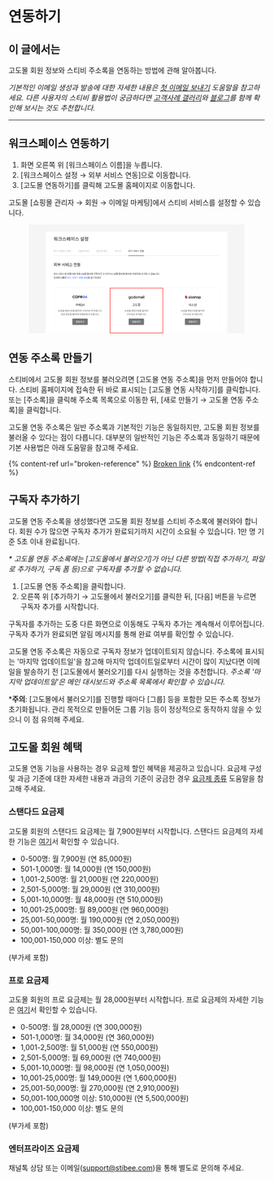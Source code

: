# 연동하기

## 이 글에서는

고도몰 회원 정보와 스티비 주소록을 연동하는 방법에 관해 알아봅니다.

_기본적인 이메일 생성과 발송에 대한 자세한 내용은_ [_첫 이메일 보내기_](../../getting-started/send-first-email.md) _도움말을 참고하세요. 다른 사용자의 스티비 활용법이 궁금하다면_ [_고객사례 갤러리_](https://gallery.stibee.com/)_와_ [_블로그_](https://blog.stibee.com/)_를 함께 확인해 보시는 것도 추천합니다._

***

## 워크스페이스 연동하기 <a href="#undefined" id="undefined"></a>

1. 화면 오른쪽 위 \[워크스페이스 이름]을 누릅니다.
2. \[워크스페이스 설정 → 외부 서비스 연동]으로 이동합니다.
3. \[고도몰 연동하기]를 클릭해 고도몰 홈페이지로 이동합니다.

고도몰 \[쇼핑몰 관리자 → 회원 → 이메일 마케팅]에서 스티비 서비스를 설정할 수 있습니다.

<figure><img src="../../.gitbook/assets/고도몰 연동하기.png" alt=""><figcaption></figcaption></figure>



## 연동 주소록 만들기 <a href="#undefined" id="undefined"></a>

스티비에서 고도몰 회원 정보를 불러오려면 \[고도몰 연동 주소록]을 먼저 만들어야 합니다. 스티비 홈페이지에 접속한 뒤 바로 표시되는 \[고도몰 연동 시작하기]를 클릭합니다. 또는 \[주소록]을 클릭해 주소록 목록으로 이동한 뒤, \[새로 만들기 → 고도몰 연동 주소록]을 클릭합니다.

고도몰 연동 주소록은 일반 주소록과 기본적인 기능은 동일하지만, 고도몰 회원 정보를 불러올 수 있다는 점이 다릅니다. 대부분의 일반적인 기능은 주소록과 동일하기 때문에 기본 사용법은 아래 도움말을 참고해 주세요.

{% content-ref url="broken-reference" %}
[Broken link](broken-reference)
{% endcontent-ref %}



## 구독자 추가하기 <a href="#undefined" id="undefined"></a>

고도몰 연동 주소록을 생성했다면 고도몰 회원 정보를 스티비 주소록에 불러와야 합니다. 회원 수가 많으면 구독자 추가가 완료되기까지 시간이 소요될 수 있습니다. 1만 명 기준 5초 이내 완료됩니다.

_\* 고도몰 연동 주소록에는 \[고도몰에서 불러오기]가 아닌 다른 방법(직접 추가하기, 파일로 추가하기, 구독 폼 등)으로 구독자를 추가할 수 없습니다._

1. \[고도몰 연동 주소록]을 클릭합니다.
2. 오른쪽 위 \[추가하기 → 고도몰에서 불러오기]를 클릭한 뒤, \[다음] 버튼을 누르면 구독자 추가를 시작합니다.

구독자를 추가하는 도중 다른 화면으로 이동해도 구독자 추가는 계속해서 이루어집니다. 구독자 추가가 완료되면 알림 메시지를 통해 완료 여부를 확인할 수 있습니다.

고도몰 연동 주소록은 자동으로 구독자 정보가 업데이트되지 않습니다. 주소록에 표시되는 '마지막 업데이트일'을 참고해 마지막 업데이트일로부터 시간이 많이 지났다면 이메일을 발송하기 전 \[고도몰에서 불러오기]를 다시 실행하는 것을 추천합니다. _주소록 '마지막 업데이트일'은 메인 대시보드와 주소록 목록에서 확인할 수 있습니다._

\***주의**: \[고도몰에서 불러오기]를 진행할 때마다 \[그룹] 등을 포함한 모든 주소록 정보가 초기화됩니다. 관리 목적으로 만들어둔 그룹 기능 등이 정상적으로 동작하지 않을 수 있으니 이 점 유의해 주세요.



## 고도몰 회원 혜택 <a href="#undefined" id="undefined"></a>

고도몰 연동 기능을 사용하는 경우 요금제 할인 혜택을 제공하고 있습니다. 요금제 구성 및 과금 기준에 대한 자세한 내용과 과금의 기준이 궁금한 경우 [요금제 종류](../../pricing/understanding/type.md) 도움말을 참고해 주세요.



### 스탠다드 요금제 <a href="#h_01hfe134n0sbajnpf8x6417agx" id="h_01hfe134n0sbajnpf8x6417agx"></a>

고도몰 회원의 스탠다드 요금제는 월 7,900원부터 시작합니다. 스탠다드 요금제의 자세한 기능은 [여기](../../pricing/understanding/type.md#h_54b391955e)서 확인할 수 있습니다.

* 0-500명: 월 7,900원 (연 85,000원)
* 501-1,000명: 월 14,000원 (연 150,000원)
* 1,001-2,500명: 월 21,000원 (연 220,000원)
* 2,501-5,000명: 월 29,000원 (연 310,000원)
* 5,001-10,000명: 월 48,000원 (연 510,000원)
* 10,001-25,000명: 월 89,000원 (연 960,000원)
* 25,001-50,000명: 월 190,000원 (연 2,050,000원)
* 50,001-100,000명: 월 350,000원 (연 3,780,000원)
* 100,001-150,000 이상: 별도 문의

(부가세 포함)

&#x20;

### 프로 요금제 <a href="#h_01hfe5fvsydaxm3b3da3y7jfbm" id="h_01hfe5fvsydaxm3b3da3y7jfbm"></a>

고도몰 회원의 프로 요금제는 월 28,000원부터 시작합니다. 프로 요금제의 자세한 기능은 [여기](../../pricing/understanding/type.md#h_01h9mm24t1nf8tp4vh7bdhv62y)서 확인할 수 있습니다.

* 0-500명: 월 28,000원 (연 300,000원)
* 501-1,000명: 월 34,000원 (연 360,000원)
* 1,001-2,500명: 월 51,000원 (연 550,000원)
* 2,501-5,000명: 월 69,000원 (연 740,000원)
* 5,001-10,000명: 월 98,000원 (연 1,050,000원)
* 10,001-25,000명: 월 149,000원 (연 1,600,000원)
* 25,001-50,000명: 월 270,000원 (연 2,910,000원)
* 50,001-100,000명 이상: 510,000원 (연 5,500,000원)
* 100,001-150,000 이상: 별도 문의

(부가세 포함)



### 엔터프라이즈 요금제 <a href="#h_01hfn5byjgwcjq8q3cmy9wkznm" id="h_01hfn5byjgwcjq8q3cmy9wkznm"></a>

채널톡 상담 또는 이메일([support@stibee.com](mailto:support@stibee.com))을 통해 별도로 문의해 주세요.
